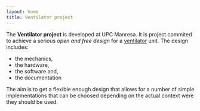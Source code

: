 ```yaml
---
layout: home
title: Ventilator project
---
```


The **Ventilator project** is developed at UPC Manresa. It is project
commited to achieve a serious *open and free design* for a
[ventilator](https://en.wikipedia.org/wiki/Ventilator) unit. The
design includes:
 
  * the mechanics, 
  * the hardware, 
  * the software and,
  * the documentation

The aim is to get a flexible enough design that allows for a number of
simple implementations that can be choosed depending on the actual
context were they should be used.
  

